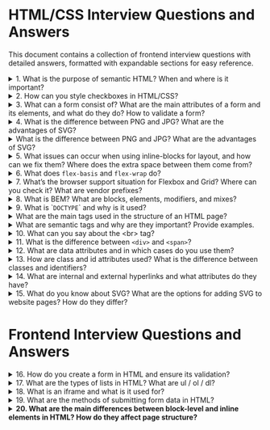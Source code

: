 # HTML/CSS Interview Questions and Answers

This document contains a collection of frontend interview questions with detailed answers, formatted with expandable sections for easy reference.

<details>
<summary>1. What is the purpose of semantic HTML? When and where is it important? </summary>
Semantic HTML provides meaning to the web page structure by using tags that reflect the purpose of the content inside them 
(`<article>`, `<section>`, `<header>`, etc.).

**Why it's important:**
- **Accessibility**: Helps screen readers and assistive technologies understand content structure.
- **SEO**: Search engines use semantic tags to better index and rank content.
- **Maintainability**: Easier for developers to read and update code.
- **Consistency**: Promotes a standardized way of building layouts.

**When and where to use:**  
Always prefer semantic tags when the content has a clear role or meaning. For example:
- Use `<nav>` for site navigation.
- Use `<article>` for blog posts or news entries.
- Use `<footer>` for contact info and legal disclaimers.
</details>

<details>
<summary>2. How can you style checkboxes in HTML/CSS? </summary>

```html
<label class="custom-checkbox">
  <input type="checkbox" />
  <span class="checkmark"></span>
  I agree to the terms
</label>
```

```css /* 1. Visually hide input but keep it accessible */ .custom-checkbox
input {
  position: absolute;
  opacity: 0;
  width: 0;
  height: 0;
} /* 2. Style the
visual checkbox box */
.custom-checkbox .checkmark {
  display: inline-block;
  width: 20px;
  height: 20px;
  border: 2px solid #333;
  border-radius: 4px;
  margin-right: 8px;
  vertical-align: middle;
  position: relative;
  transition: border-color 0.2s, background-color 0.2s;
} /* 3. Add the checkmark with ::after
when checked */
.custom-checkbox input:checked + .checkmark::after {
  content: '';
  position: absolute;
  left: 5px;
  top: 1px;
  width: 6px;
  height: 12px;
  border: solid white;
  border-width: 0 2px 2px 0;
  transform: rotate(45deg);
} /* 4. Change
background color when checked */
.custom-checkbox input:checked + .checkmark {
  background-color: #333;
} /* 5. Focus indicator for keyboard users */
.custom-checkbox input:focus-visible + .checkmark {
  outline: 2px solid #005fcc;
  outline-offset: 2px;
} /* Optional: cursor + hover */
.custom-checkbox {
  cursor: pointer;
  user-select: none;
}
.custom-checkbox:hover .checkmark {
  border-color: #666;
}
```
</details>

<details>
<summary>3. What can a form consist of? What are the main attributes of a form and its elements, and what do they do? How to validate a form?</summary>

A form typically consists of the following elements:

- `<form>`: The container that wraps all form elements and defines the form action (where the data should be sent) and method (how the data should be sent, usually GET or POST).
- `<input>`: The most common form element, used for receiving user input (text, number, date, etc.).
- `<label>`: Provides a label for a form element, improving accessibility and usability by associating the label text with a specific input field.
- `<textarea>`: Used for multi-line text input (e.g., comments or messages).
- `<select>`: A dropdown menu for selecting one or more options from a list.
- `<button>`: Used to submit the form or trigger actions.
- `<fieldset>`: Groups related form elements together, often with a `<legend>` element for a title.

## Why bind a `<label>` to an `<input>`?

Using `<label>` elements correctly is important for both accessibility and user experience. Here's why:

1. **Accessibility for screen readers**  
   When a label is properly associated with an input (via the `for` attribute or by wrapping the input), screen readers announce the label text when the input is focused.  
   ➤ Without this, users with visual impairments won’t know what the input is for.

2. **Clickable area**  
   Binding a label to an input makes the label clickable, which means clicking the label will focus or toggle the input (e.g., toggles a checkbox or focuses a text field).  
   ➤ This improves UX, especially for small elements like checkboxes and radio buttons.

3. **Better semantic structure**  
   Associating labels with inputs improves the semantic correctness of your form.  
   ➤ It helps browsers and assistive technologies interpret and handle the form more effectively.

---

### Use cases:

- ✅ Use `<label>` for single input descriptions.
- ✅ Use `<fieldset>` + `<legend>` to group and describe sets of related inputs.


### Main attributes of form elements:

### For `<form>`:
- `action` – URL where the form data is sent after submission.
- `method` – HTTP method used (`GET` or `POST`).
- `target` – where to open the response (e.g., `_self`, `_blank`).
- `novalidate` – disables browser's built-in validation.

### For form elements:
- `name` – key used to identify the input’s data when the form is submitted.
- `value` – the current value of the input.
- `type` – defines the kind of input (`text`, `email`, `password`, `checkbox`, etc.).
- `required` – input must be filled out before submitting.
- `min`, `max`, `minlength`, `maxlength` – limit input range or length.
- `pattern` – regex to define custom input format.
- `placeholder` – text shown inside the input before user types.
- `readonly`, `disabled` – restrict editing or interaction.

### Form validation:

- **Client-side validation**: Done using HTML attributes (like `required`, `minlength`, `pattern`) or JavaScript to check input before submission.
- **Server-side validation**: Done on the server after form submission to ensure data integrity and security.
- **HTML5 validation**: Modern HTML provides built-in validation (e.g., for email, URL, or number inputs), but can be enhanced with JavaScript for custom checks.
</details>

<details>
  <summary>4. What is the difference between PNG and JPG? What are the advantages of SVG?</summary>
   PNG vs JPG:

### PNG (Portable Network Graphics):

- Lossless compression (no data is lost during compression).
- Supports transparency (alpha channel).
- Larger file sizes due to lossless compression.
- Best for images with text, logos, or images needing transparency.

### JPG (JPEG - Joint Photographic Experts Group):

- Lossy compression (some image data is lost during compression).
- Smaller file sizes compared to PNG.
- Does not support transparency.
- Ideal for photographs or images with gradients and lots of colors.

## Advantages of SVG (Scalable Vector Graphics):

- **Scalability**: SVG images are resolution-independent and can be scaled to any size without loss of quality, making them perfect for responsive designs.
- **Smaller file size**: For images that can be represented by vectors, SVG files tend to be smaller than raster images like PNG or JPG.
- **Editable**: SVG files can be edited with code, allowing for easy modification of elements (such as colors, shapes, and sizes) without needing a graphic editor.
- **Interactive**: SVG can be manipulated using CSS and JavaScript, allowing for animations and interactivity in web pages.
- **Accessibility**: Since SVGs are text-based, they can be indexed by search engines and are often more accessible than other formats.
</details>

<details>
<summary>What is the difference between PNG and JPG? What are the advantages of SVG?</summary>

### PNG vs JPG:

#### PNG (Portable Network Graphics):
- Lossless compression (no data is lost during compression).
- Supports transparency (alpha channel).
- Larger file sizes due to lossless compression.
- Best for images with text, logos, or images needing transparency.

#### JPG (JPEG - Joint Photographic Experts Group):
- Lossy compression (some image data is lost during compression).
- Smaller file sizes compared to PNG.
- Does not support transparency.
- Ideal for photographs or images with gradients and lots of colors.

### Advantages of SVG (Scalable Vector Graphics):
- **Scalability**: resolution-independent and scales without loss of quality.
- **Smaller file size**: compared to raster images.
- **Editable**: modifiable with code (CSS/JS).
- **Interactive**: supports animation and interactivity.
- **Accessibility**: text-based, indexable by search engines.

</details>


<details>
<summary>5. What issues can occur when using inline-blocks for layout, and how can we fix them? Where does the extra space between them come from?</summary>
✅ **Answer:**

### Issues with `inline-block` layout

When you use `display: inline-block` to place elements side by side, a **horizontal space (gap)** often appears between them — similar to the space between words in a sentence.

---

### 🔍 Why does the gap appear?

The gap is caused by **whitespace characters** (spaces, tabs, newlines) in the HTML between the elements. Inline-block elements are treated like inline text, so this whitespace is rendered as a visible gap.

Example:
```html
<div class="box"></div> <div class="box"></div>
```

✅ **Solutions to remove the gap:**

1. Remove whitespace in HTML

```html
<div class="box"></div><div class="box"></div>
```

2. Use HTML comments to hide the whitespace

```html
<div class="box"></div><!--
--><div class="box"></div>
```

3. Set `font-size: 0` on the container

```css
.container {
  font-size: 0;
}
```

4. Use Flexbox or CSS Grid instead These layout models are modern, more powerful, and do not suffer from this whitespace issue.

</details>

<details>
<summary>6. What does <code>flex-basis</code> and <code>flex-wrap</code> do?</summary>

### `flex-basis`

- Defines the **initial main size** of a flex item **before** any space is distributed.
- Can be set in `px`, `%`, `em`, etc.
- Default is `auto`, which means the size is based on the item’s content or `width`/`height` property.

**Example:**
```css
.item {
  flex-basis: 200px; /* item will start with 200px width */
}
```
`flex-wrap` Controls whether flex items should wrap onto multiple lines if there’s not enough space in one line.

Values:

- nowrap (default): all items stay on one line.
- wrap: items will wrap to the next line.
- wrap-reverse: wrap to the next line in reverse order.

Example:

```css
.container {
  display: flex;
  flex-wrap: wrap;
}
```

</details> 

<details>
<summary>7. What’s the browser support situation for Flexbox and Grid? Where can you check it? What are vendor prefixes?</summary>

### 🧭 Browser Support

- **Flexbox** is supported in all modern browsers, including Chrome, Firefox, Edge, Safari, and even IE11 (with some limitations).
- **CSS Grid** is also supported in all modern browsers, **except Internet Explorer**, which only supports an older version (and partially).

💡 Always test for fallback or use feature queries (`@supports`) if you target legacy browsers.

---

### 🔍 Where to check support?

You can check browser compatibility for any CSS feature at:

➡️ [https://caniuse.com/](https://caniuse.com/)

Just search for "flexbox", "grid", or any other feature.

---

### 🏷️ Vendor Prefixes

**Vendor prefixes** are used to add support for CSS features that are experimental or not fully standardized.

They look like this:

- `-webkit-` for Chrome, Safari (WebKit engine)
- `-moz-` for Firefox (Mozilla)
- `-ms-` for Internet Explorer/Edge
- `-o-` for Opera (older versions)

**Example:**

```css
.box {
  -webkit-user-select: none; /* Safari */
  -moz-user-select: none;    /* Firefox */
  -ms-user-select: none;     /* IE10+ */
  user-select: none;         /* Standard */
}
```

✅ Tools like Autoprefixer (used with PostCSS) automatically add necessary prefixes based on your browser support target.

</details> 

<details>
<summary>8. What is BEM? What are blocks, elements, modifiers, and mixes?</summary>

### 📚 BEM = Block, Element, Modifier

BEM is a **CSS naming convention** designed to make class names more readable, reusable, and scalable. It stands for:

---

### 🔷 Block
A **standalone component** that is meaningful on its own.

- Represents a high-level component (e.g., `header`, `menu`, `button`).
- Class name: `block`

```html
<div class="menu"></div>
```

### 🧩 Element
A part of a block that has no standalone meaning and is semantically tied to its block.

Class name: block__element

```html
<div class="menu__item"></div>
```

### 🎛 Modifier
A variation of a `block` or `element` — it changes appearance, behavior, or state.
`Class name: block--modifier` or `block__element--modifier`

```html
<button class="button button--primary"></button>
<div class="menu__item menu__item--active"></div>
``` 

### 🧬 Mix
Combining multiple BEM classes on one element (e.g., from different blocks or modifiers).

```html
<div class="card card--highlighted promo__card"></div>
```
This element is:
A card with card--highlighted modifier
Also part of the promo block (promo__card)

✅ Benefits of BEM:
Predictable and consistent naming
Easier to read and maintain CSS
Avoids conflicts in large projects

</details> 

<details>
<summary>9. What is `<code>DOCTYPE</code>` and why is it used?</summary>

`<!DOCTYPE>` is a declaration used in HTML to specify the document type and the version of HTML that the web page uses. It must be placed at the very beginning of the HTML document, before the `<html>` tag.

### Why is DOCTYPE used?

**To define the HTML standard:**  
The DOCTYPE tells the browser which HTML version to use when interpreting the code. For modern web pages, we use `<!DOCTYPE html>`, which indicates HTML5.

### Browser rendering modes:

- **Standards mode:** If the correct DOCTYPE is declared, the browser renders the page according to modern web standards.
- **Quirks mode:** If the DOCTYPE is missing or incorrect, the browser may enter quirks mode (compatibility mode), where it renders the page using outdated rules, which can cause layout or styling issues.

### Example for HTML5:

```html
<!DOCTYPE html>
<html>
  <head>
    <title>Example</title>
  </head>
  <body>
    <h1>Hello, world!</h1>
  </body>
</html>
```

This declaration is short and universal for all HTML5 documents.

</details> 

<details>
<summary>What are the main tags used in the structure of an HTML page?</summary>

The basic structure of an HTML document includes the following key tags:

- `<!DOCTYPE html>`: Declares that the document uses HTML5.
- `<html>`: The root element that wraps all content of the page. It tells the browser this is an HTML document.
- `<head>`: Contains metadata about the page that isn’t displayed directly, such as titles, styles, and fonts.
- `<meta>`: Provides metadata like character encoding or page description for search engines.
- `<title>`: Sets the page title shown in the browser tab.
- `<link>`: Used to link external resources like CSS stylesheets.
- `<style>`: Includes internal CSS styles directly in the document.
- `<script>`: Allows the addition of JavaScript either inline or via external files.
- `<body>`: Contains all the visible content on the page such as text, images, buttons, etc.
- `<header>`: Represents the top section of the page, usually for headings or navigation.
- `<main>`: Contains the main content of the page.
- `<footer>`: Represents the bottom section with additional info like contact details or copyright.

### Example of a basic HTML structure:

```html
<!DOCTYPE html>
<html lang="en">
  <head>
    <meta charset="UTF-8">
    <meta name="viewport" content="width=device-width, initial-scale=1.0">
    <title>My Website</title>
    <link rel="stylesheet" href="styles.css">
  </head>
  <body>
    <header>
      <h1>Welcome to My Website</h1>
    </header>
    <main>
      <p>This is the main content of the page.</p>
    </main>
    <footer>
      <p>&copy; 2024 My Website</p>
    </footer>
  </body>
</html>
```

This is the minimal structure required to ensure proper functioning of an HTML document.

</details>

<details>
<summary>What are semantic tags and why are they important? Provide examples.</summary>

**Semantic tags** are HTML elements that clearly define the meaning and purpose of the content they enclose. They describe not just the structure, but also the content itself, making it easier for browsers, search engines, and assistive technologies (like screen readers) to understand.

### Why use semantic tags?

- **Improved accessibility**: Assistive technologies can interpret the content more accurately.
- **Better SEO**: Search engines can index content more effectively based on its structure and meaning.
- **Improved code readability**: Semantic tags make it easier for developers to understand the document structure.
- **Standards compliance**: Using semantic HTML aligns with modern web development standards and ensures greater compatibility.

### Examples of semantic tags:

- `<header>`: Represents the top section of a page or a section (often contains navigation and headings).
- `<nav>`: Defines navigation links or menus.
- `<main>`: Contains the main content that is unique to the page.
- `<article>`: Represents a standalone piece of content, such as a blog post or article.
- `<section>`: Groups related content under a common theme, often with a heading.
- `<aside>`: Represents additional information, like a sidebar or related links.
- `<footer>`: Marks the bottom part of a page or section, typically with copyright or contact info.
- `<figure>`: Used for self-contained content like images or charts.
- `<figcaption>`: A caption or description for content inside a `<figure>`.

### Example using semantic tags:

```html
<!DOCTYPE html>
<html lang="en">
  <head>
    <meta charset="UTF-8">
    <title>Semantics Example</title>
  </head>
  <body>
    <header>
      <h1>My Website</h1>
      <nav>
        <ul>
          <li><a href="#home">Home</a></li>
          <li><a href="#about">About</a></li>
          <li><a href="#contact">Contact</a></li>
        </ul>
      </nav>
    </header>

    <main>
      <article>
        <h2>Article Title</h2>
        <p>This is the content of the article.</p>
      </article>

      <section>
        <h2>Related Section</h2>
        <p>This section is related to the main content.</p>
      </section>
    </main>

    <aside>
      <p>Additional info or advertisements</p>
    </aside>

    <footer>
      <p>&copy; 2024 My Website</p>
    </footer>
  </body>
</html>
```
Semantic tags make HTML more meaningful and structured, improving both user experience and search engine optimization.

</details>

<details>
<summary>10. What can you say about the &lt;br&gt; tag?</summary>

The `<br>` tag in HTML is used to insert a line break (text goes to the next line) inside text elements. It is a self-closing tag, meaning it does not have a closing counterpart.

### Key points about `<br>`:

- **Purpose**: It inserts a line break where text should start on a new line, without creating a new block like the `<p>` tag does.
  
- **Syntax**:

```html
<br>
```

or in a self-closing variant (rarely used, but valid in XHTML):

```html
<br />
Usage:
To separate lines of text without creating new paragraphs.
Used when you want the text to start from a new line without the extra indentation that paragraph tags typically add.
Useful for formatting poetry, addresses, or places where text structure is important.

### Example:

```html
<p>This is the first line.<br>This is the second line after the break.</p>
```
Result:
`This is the first line.
This is the second line after the break.`

### When not to use `<br>`:

If you need to format large blocks of text, it's better to use block-level tags like <p> for paragraphs or <div> for larger sections of content.

Instead of using <br> to add space between lines, CSS (e.g., margin or padding) should be used to control the appearance of text.

### Conclusion:

The `<br>` tag should be used for cases where a simple line break is needed, but it should not be used for structuring the page or formatting large text blocks. It is a small tool for specific scenarios.

</details> 

<details>
<summary>11. What is the difference between <code>&lt;div&gt;</code> and <code>&lt;span&gt;</code>?</summary>

The key difference between `<div>` and `<span>` tags lies in how they affect the page structure and the type of content they are meant to group.

---

### `<div>` — Block-level Element

- Occupies the full width of its container.
- Always starts on a new line.
- Used to group larger blocks of content or elements (usually block-level elements).
- Can contain both block-level and inline elements.

**Example:**

```html
<div>
  <h1>Title</h1>
  <p>This is a paragraph inside a div.</p>
</div>
```

**`<span>` — Inline Element**

Does not start on a new line.
Wraps only the portion of content it surrounds.
Used to group small parts of text or inline elements for styling or scripting.
Can only contain other inline elements.

```html
<p>This is a <span style="color: red;">highlighted</span> word in a paragraph.</p>
```

### When to Use

Use <div> to structure or organize large content sections (e.g., containers, layout blocks).
Use <span> for styling or handling small inline content (e.g., changing the color of a single word).
Both tags are commonly used with CSS and JavaScript to control the appearance and behavior of content.

</details> 

<details>
<summary>12. What are data attributes and in which cases do you use them?</summary>

**Data attributes** are special attributes in HTML that allow storing additional information directly in HTML elements. They start with the prefix `data-` and can be in any format suitable for storing information that can be used with JavaScript.

### Syntax of data attributes:

```html
<div data-user-id="123" data-role="admin">John Doe</div>
```

In this example:
* `data-user-id` stores the user ID.
* `data-role` stores the user's role.

### How to use:

Data attributes are typically used to transfer small pieces of data between HTML and JavaScript or CSS without the need for additional server requests or other mechanisms.

### Use cases:

1. **Passing data to JavaScript**: Used to access special information on the page through JavaScript. This can be convenient for working with UIs without making server requests.

**Example:**
```html
<div id="user" data-user-id="123" data-role="admin">John Doe</div>

<script>
  const userDiv = document.getElementById('user');
  const userId = userDiv.getAttribute('data-user-id');
  const userRole = userDiv.dataset.role;
  
  console.log(userId);  // 123
  console.log(userRole); // admin
</script>
```

2. **CSS selectors with data attributes**: You can style elements based on the values of `data-` attributes.

**Example:**
```html
<div data-status="active">Active User</div>
<div data-status="inactive">Inactive User</div>

<style>
  [data-status="active"] { color: green; }
  [data-status="inactive"] { color: red; }
</style>
```

3. **Storing temporary data for events**: When you want to store information that is only used on the frontend (e.g., during clicks on elements).

**Example**: You can store product information in a button:
```html
<button data-product-id="1001" data-product-price="25.99">Buy Now</button>

<script>
  const button = document.querySelector('button');
  button.addEventListener('click', () => {
    const productId = button.dataset.productId;
    const productPrice = button.dataset.productPrice;
    alert(`Product ID: ${productId}, Price: ${productPrice}`);
  });
</script>
```

4. **Instead of hidden fields**: Data attributes can be used to store information that is not displayed in the UI but is needed for working with JavaScript. They are an alternative to hidden form fields or other methods of data storage.

5. **Enabling dynamic interaction on the client**: Data attributes allow binding data to HTML elements that can dynamically change, and these changes can be tracked or processed through JavaScript.

### Advantages:
* Ease of use: no need to change database structure or server APIs to work with additional data.
* Readability and clarity: data is stored directly in HTML, making it easy to see and understand.
* Easy integration with JavaScript.

### Disadvantages:
* Data attributes are not suitable for storing large amounts of data.
* They should not be used to store confidential information, as this data is easily accessible in the HTML code and can be viewed by anyone.

### Conclusion:
Data attributes are a convenient tool for storing additional data that may be needed for frontend work, especially in cases where you want to avoid complex interactions with the server or databases.

</details>

<details>
<summary>13. How are class and id attributes used? What is the difference between classes and identifiers? </summary>

The `class` and `id` attributes are used in HTML to give elements unique or shared identifiers, which help style elements using CSS or manipulate them through JavaScript. While these attributes have similar functions, there are several key differences between them.

**Class Attribute**

1. **Purpose**: The `class` attribute is used to group multiple elements so that common styles or functionality can be applied to them. An element can have one or more classes, separated by spaces.

2. **Usage**:
   * **CSS**: Classes allow styles to be applied to groups of elements.
   * **JavaScript**: Used to reference groups of elements or to dynamically change classes.

**Example of using `class` in HTML**:
```html
<div class="content box">This is a content box</div>
<p class="content">This is a paragraph inside the content</p>
```

**CSS** for class:
```css
.content {
  font-size: 16px;
  color: blue;
}
.box {
  border: 1px solid black;
}
```

**JavaScript** for class:
```javascript
const elements = document.getElementsByClassName('content');
console.log(elements.length); // Returns the number of elements with class "content"
```

3. **Can be used for multiple elements**: The same class can be assigned to many elements on a page, allowing them to share common styles or functionality.

**ID Attribute**

1. **Purpose**: The `id` attribute is used to **uniquely** identify a single element on a page. An `id` must be unique for each element, meaning there cannot be two elements with the same `id` on a page.

2. **Usage**:
   * **CSS**: Used to style a specific element.
   * **JavaScript**: Used to access or manipulate a specific element.

**Example of using `id` in HTML**:
```html
<div id="header">This is the header</div>
```

**CSS** for identifier:
```css
#header {
  background-color: gray;
  font-size: 24px;
}
```

**JavaScript** for identifier:
```javascript
const header = document.getElementById('header');
console.log(header.textContent); // Outputs the text of the element with id "header"
```

3. **Uniqueness**: Each element should have a **unique** `id`. This is important because `id` is used to unambiguously identify an element.

**Main differences between `class` and `id`**:

| Characteristic | `class` | `id` |
|----------------|---------|------|
| **Uniqueness** | Can be assigned to many elements | Unique for each element |
| **Usage** | For grouping elements | For identifying a single element |
| **CSS Selector** | Period (`.`), e.g., `.content` | Hash mark (`#`), e.g., `#header` |
| **CSS Specificity** | Lower specificity (lower priority) | Higher specificity (higher priority) |
| **JavaScript** | `getElementsByClassName()` or `querySelectorAll()` | `getElementById()` or `querySelector()` |

**When to use**:
* Use `class` when you want to apply the same style or functionality to multiple elements.
* Use `id` when you need to identify a **specific** element, such as a header, form, or unique block.

Proper use of `class` and `id` helps structure HTML code, improves its readability, and makes it convenient for styling and interaction through JavaScript.
</details>

<details>
<summary>14. What are internal and external hyperlinks and what attributes do they have?</summary>

**Hyperlinks** in HTML are links to other resources or pages, created using the `<a>` tag. They can be **internal** (links to other pages or parts of the same site) or **external** (links to other websites). Both types of hyperlinks have attributes that provide functionality.

## 1. Internal Hyperlinks

**Internal hyperlinks** lead to other pages or sections within the same website.

Example:
```html
<a href="/about.html">About Us</a>
```

This is an example of an internal link that leads to "about.html" page located in the same directory of the site.

**Attributes:**
* `href`: mandatory attribute that specifies the path to the page or element. For internal hyperlinks, you can use relative paths:
   * `/page.html` (relative path to a page)
   * `#section` (link to a section on the current page)

**Example of an anchor** (internal link to a section):
```html
<a href="#contact">Contacts</a>
<div id="contact">
  <h2>Contact Information</h2>
</div>
```

In this example, the link leads to an element with `id="contact"` on the same page.

## 2. External Hyperlinks

**External hyperlinks** lead to other websites different from the current one.

Example:
```html
<a href="https://www.example.com">Visit example</a>
```

This is an external link that leads to the "example.com" website.

**Attributes:**
* `href`: specifies the full URL of the external resource (https://, http://)
* `target="_blank"`: opens the link in a new browser tab or window
* `rel="noopener noreferrer"`: used with `target="_blank"` to prevent potential security and performance issues (relates to control transfer between pages)

**Example with attributes** `target` and `rel`:
```html
<a href="https://www.google.com" target="_blank" rel="noopener noreferrer">Google</a>
```

In this case, the page will open in a new tab, and additional protection against external threats will be established.

## Main Attributes for Hyperlinks:

1. `href` — the main attribute that specifies the address where the link leads.
   * Internal: `/about.html`, `#section`
   * External: `https://example.com`

2. `target` — specifies how to open the link:
   * `_self`: opens the link in the same window (default value)
   * `_blank`: opens the link in a new tab or window

3. `rel` — used to define the relationship between the current page and the linked page. Usually used with the `target="_blank"` attribute to avoid potential security threats.
   * `noopener`: prevents the new tab from having access to the page from which the link was opened
   * `noreferrer`: does not transmit information about the page from which the transition was made

4. `title` — shows tooltip text when the user hovers over the link.
```html
<a href="https://example.com" title="Visit Example Site">Example</a>
```

## Conclusion:
* **Internal hyperlinks** are used for navigation between pages of one website.
* **External hyperlinks** lead to other websites.
* The main attribute of hyperlinks is `href`, while additional attributes such as `target` and `rel` are used to define link behavior.
</details>

<details>
<summary>15. What do you know about SVG? What are the options for adding SVG to website pages? How do they differ?</summary>

**SVG (Scalable Vector Graphics)** is a vector graphic format used to display two-dimensional graphics on web pages. SVG is based on XML, which allows both simple and complex vector images to be described using code. The main advantages of SVG are:

* **Scalability**: SVG images don't lose quality when resized, making them ideal for responsive design.
* **Editability**: SVG can be edited directly in a text editor since it's a text-based format.
* **Animation**: SVG supports animations and interactivity through CSS and JavaScript.
* **SEO-friendly**: SVG graphics can be indexed by search engines, which improves SEO.

## Options for Adding SVG to Website Pages

### 1. Inserting SVG Code Directly into HTML

```html
<svg width="100" height="100">
  <circle cx="50" cy="50" r="40" stroke="green" stroke-width="4" fill="yellow" />
</svg>
```

* **Advantages**:
  * Easy access to styling and animation through CSS and JavaScript.
  * All SVG elements are available for manipulation.
* **Disadvantages**:
  * Can increase the size of HTML code if the image is complex.

### 2. Using the `<img>` Tag

```html
<img src="image.svg" alt="Description of image" />
```

* **Advantages**:
  * Simple to use; suitable for basic SVG images.
  * Appropriate for cases where interaction with SVG content is not needed.
* **Disadvantages**:
  * Limited access to styling and animation since the SVG is not part of the DOM.

### 3. Using the `<object>` Tag

```html
<object type="image/svg+xml" data="image.svg">Your browser does not support SVG</object>
```

* **Advantages**:
  * Can be used to connect SVG that contains embedded scripts and styles.
  * If SVG is not supported, alternative text can be specified.
* **Disadvantages**:
  * Doesn't always provide access to the DOM for manipulation.

### 4. Using CSS as a Background

```css
.example { background-image: url('image.svg'); }
```

* **Advantages**:
  * Easy to use for background images.
* **Disadvantages**:
  * No interactivity or ability to manipulate SVG content.

### 5. Using the `<iframe>` Tag

```html
<iframe src="image.svg"></iframe>
```

* **Advantages**:
  * Can isolate SVG from the main page, which is useful for security.
* **Disadvantages**:
  * Limited interactivity with SVG, cannot be styled with CSS from the main page.

## Conclusion

Each method of adding SVG to web pages has its advantages and disadvantages, and the choice of method depends on the specific needs of the project, such as interactivity, accessibility to SVG elements, and ease of use. If maximum flexibility is needed, the best choice is to insert SVG directly into HTML. If you just need to display an image, the `<img>` or `<object>` tags will work well.
</details>

# Frontend Interview Questions and Answers

<details>
<summary>16. How do you create a form in HTML and ensure its validation?</summary>

Creating a form in HTML and ensuring its validation are important steps when developing web applications. Here's how to do it:

## 1. Creating HTML Forms

Here's a basic example of a form containing different types of input fields:

```html
<form id="myForm">
  <label for="name">Name:</label>
  <input type="text" id="name" name="name" required><br><br>
  
  <label for="email">Email:</label>
  <input type="email" id="email" name="email" required><br><br>
  
  <label for="password">Password:</label>
  <input type="password" id="password" name="password" required minlength="6"><br><br>
  
  <label for="age">Age:</label>
  <input type="number" id="age" name="age" min="18" max="100" required><br><br>
  
  <input type="submit" value="Submit">
</form>
```

## 2. Explanation of Form Fields

* `<form>`: The main tag for creating a form. The `id` attribute can set an identifier for JavaScript or CSS.
* `<label>`: Used to describe input fields. The `for` attribute links the label with the corresponding field.
* `<input>`: Used to create input fields.
   * `type`: Defines the field type (text, email, password, number, etc.).
   * `required`: The field is mandatory to fill out.
   * `minlength`, `min`, `max`: Define minimum/maximum length and numerical limitations.
* `<input type="submit">`: Button to submit the form.

## 3. Form Validation

HTML provides basic form validation using attributes such as `required`, `minlength`, `min`, `max`, `pattern`, etc. However, for more complex checks, JavaScript can be used.

Example of validation with JavaScript:

```html
<script>
  document.getElementById('myForm').addEventListener('submit', function(event) {
    let valid = true;
    
    // Check if name exists
    const name = document.getElementById('name').value;
    if (name.trim() === '') {
      valid = false;
      alert('Name cannot be empty');
    }
    
    // Check if email exists
    const email = document.getElementById('email').value;
    if (!email.includes('@')) {
      valid = false;
      alert('Invalid email');
    }
    
    // If validation fails, cancel form submission
    if (!valid) {
      event.preventDefault();
    }
  });
</script>
```

## 4. Explanation of Validation

* `addEventListener`: Adds an event handler for the form to listen for the `submit` event.
* **Field Verification**: You can perform various checks for each field:
   * For the **name** field, it checks if it's not empty.
   * For the **email** field, it checks if it contains the "@" symbol.
* `event.preventDefault()`: Cancels the browser's default behavior for form submission if validation fails.

## Conclusion

Thus, you can create an HTML form with basic validation using HTML attributes and JavaScript for more detailed checks. This provides a better experience for users, avoiding errors when filling out the form.
</details>

<details>
<summary>17. What are the types of lists in HTML? What are ul / ol / dl?</summary>

In HTML, there are three main types of lists used to organize and structure information:

1. **Ordered Lists (`<ol>`)**  
   Ordered lists are used when the sequence of items matters. Each list item is automatically numbered.

   **Example:**
   ```html
   <ol>
     <li>First</li>
     <li>Second</li>
     <li>Third</li>
   </ol>
   ```
   This will render as:
   - First
   - Second
   - Third

2. **Unordered Lists (`<ul>`)**  
   Unordered lists are used when the sequence of items does not matter. Each item is marked with a bullet by default.

   **Example:**
   ```html
   <ul>
     <li>Apple</li>
     <li>Banana</li>
     <li>Orange</li>
   </ul>
   ```
   This will render as:
   - Apple
   - Banana
   - Orange

3. **Definition Lists (`<dl>`)**  
   Definition lists are used to present terms and their definitions. A definition list consists of terms (`<dt>`) and descriptions (`<dd>`).

   **Example:**
   ```html
   <dl>
     <dt>HTML</dt>
     <dd>A markup language used to create web pages.</dd>

     <dt>CSS</dt>
     <dd>A styling language used to design web pages.</dd>

     <dt>JavaScript</dt>
     <dd>A programming language used to create interactive elements on web pages.</dd>
   </dl>
   ```
   This will render as:
   - **HTML**: A markup language used to create web pages.
   - **CSS**: A styling language used to design web pages.
   - **JavaScript**: A programming language used to create interactive elements on web pages.

**Summary:**
- `<ol>`: Ordered list, where the sequence matters.
- `<ul>`: Unordered list, where the sequence does not matter.
- `<dl>`: Definition list, consisting of terms and their definitions.

These types of lists are fundamental tools in HTML for organizing content, improving readability, and structuring information clearly.

</details>

<details>
<summary>18. What is an iframe and what is it used for?</summary>

An `<iframe>` (inline frame) is an HTML tag that allows embedding one HTML document within another. In other words, it creates a "window" or "frame" through which you can display another web page, video, map, or other content without leaving the main page.

### Key Features and Uses of `<iframe>`:

#### 1. Embedding Content:
`<iframe>` is often used to embed content from other websites, such as YouTube videos, Google Maps, or third-party widgets.

#### 2. Displaying External Output:
It can display images, forms, or PDF documents from other sources.

#### 3. Analytics Dashboards:
Some companies use `<iframe>` to show analytics dashboards that shouldn't interfere with the site's primary navigation.

### Example:
```html
<iframe src="https://www.youtube.com/embed/dQw4w9WgXcQ" width="560" height="315" frameborder="0" allowfullscreen></iframe>
```
This embeds a YouTube video into the page.

### Common `<iframe>` Attributes:
- **`src`**: The URL of the document or resource to display in the iframe.
- **`width`** and **`height`**: Define the dimensions of the iframe.
- **`frameborder`**: Controls the visibility of the iframe's border (deprecated in HTML5).
- **`allowfullscreen`**: Allows content (e.g., video) to be viewed in fullscreen mode.

### Pros and Cons:

**Pros:**
- Easy way to embed external content.
- Allows displaying external resources without altering the main page's content.

**Cons:**
- **Security risks**: Potential misuse for malicious purposes like clickjacking.
- **SEO issues**: Content in iframes might not be indexed properly by search engines.

### Conclusion:
The `<iframe>` tag is a powerful tool for embedding external content into web pages, but its use should be carefully managed to ensure security and search engine optimization.

</details>

<details>
<summary>19. What are the methods of submitting form data in HTML?</summary>

In HTML, there are two primary methods for submitting form data:

### 1. GET Method

**Description**: Form data is sent via the URL. All form parameters are appended to the URL as a query string.

**Syntax**:

```html
<form action="url" method="get">
    <!-- form fields -->
</form>
```

**Advantages**:
- Data is visible in the URL, which can be useful for sharing (e.g., filters on pages).
- Suitable for requests that do not alter server data (e.g., search).

**Disadvantages**:
- URL length is limited (depends on the browser, usually around 2000 characters).
- Less secure as sensitive data (e.g., passwords) is exposed in the URL.

---

### 2. POST Method

**Description**: Form data is sent in the body of the HTTP request rather than in the URL.

**Syntax**:

```html
<form action="url" method="post">
    <!-- form fields -->
</form>
```

**Advantages**:
- Can send large amounts of data (no length limit).
- More secure for sensitive data since it is not shown in the URL.
- Typically used for operations that modify server data (e.g., registration, login).

**Disadvantages**:
- Not suitable for bookmarking or sharing, as the data is not in the URL.

---

### Choosing a Method

When choosing between GET and POST, consider the type of data you're sending and the context of its use.  
- Use **GET** for data retrieval (e.g., search queries).  
- Use **POST** for data modification or when sending sensitive information.

</details>

<details>
<summary><strong>20. What are the main differences between block-level and inline elements in HTML? How do they affect page structure?</strong></summary>

In HTML, elements are categorized into two main types: block-level and inline elements. Here's a breakdown of their key differences:

<ol>
  <li>
    <strong>Block-level elements</strong><br />
    <ul>
      <li><strong>Definition:</strong> These elements take up the full width of their container and start on a new line.</li>
      <li><strong>Examples:</strong> <code>&lt;div&gt;</code>, <code>&lt;p&gt;</code>, <code>&lt;h1&gt;</code> to <code>&lt;h6&gt;</code>, <code>&lt;ul&gt;</code>, <code>&lt;ol&gt;</code>, <code>&lt;table&gt;</code>, <code>&lt;section&gt;</code>, <code>&lt;article&gt;</code>, <code>&lt;header&gt;</code>, <code>&lt;footer&gt;</code>, <code>&lt;nav&gt;</code>.</li>
      <li><strong>Impact:</strong> They create structural blocks in the document and can contain other block-level or inline elements. This is useful for organizing complex layouts.</li>
    </ul>
  </li>
  <li>
    <strong>Inline elements</strong><br />
    <ul>
      <li><strong>Definition:</strong> These elements take only as much width as their content requires and do not start on a new line.</li>
      <li><strong>Examples:</strong> <code>&lt;span&gt;</code>, <code>&lt;a&gt;</code>, <code>&lt;img&gt;</code>, <code>&lt;strong&gt;</code>, <code>&lt;em&gt;</code>, <code>&lt;label&gt;</code>, <code>&lt;input&gt;</code>, <code>&lt;button&gt;</code>.</li>
      <li><strong>Impact:</strong> Typically used for styling or embedding interactive parts within text without breaking flow.</li>
    </ul>
  </li>
</ol>

<strong>Summary Table:</strong>

<table>
  <thead>
    <tr>
      <th>Feature</th>
      <th>Block-level Elements</th>
      <th>Inline Elements</th>
    </tr>
  </thead>
  <tbody>
    <tr>
      <td>Width</td>
      <td>Full width of the container</td>
      <td>Only as wide as content</td>
    </tr>
    <tr>
      <td>Line Break</td>
      <td>Starts on a new line</td>
      <td>Stays in the same line</td>
    </tr>
    <tr>
      <td>Examples</td>
      <td><code>&lt;div&gt;</code>, <code>&lt;p&gt;</code></td>
      <td><code>&lt;span&gt;</code>, <code>&lt;a&gt;</code></td>
    </tr>
    <tr>
      <td>Purpose</td>
      <td>Structure and layout</td>
      <td>Formatting and interaction</td>
    </tr>
  </tbody>
</table>

<strong>Conclusion:</strong>
Understanding the distinction between block-level and inline elements is crucial for structuring HTML documents effectively and applying CSS for the desired layout and visual behavior.

</details>
